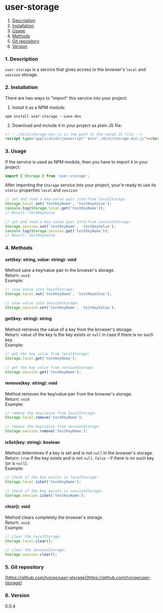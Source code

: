 user-storage
=====
1. [Description](#description)
2. [Installation](#installation)
3. [Usage](#usage)
4. [Methods](#methods)
5. [Git repository](#git)
6. [Version](#version)

### <a name="description"></a>1. Description
`user-storage` is a service that gives access to the browser's `local` and `session` storage.
  
### <a name="installation"></a>2. Installation
There are two ways to "import" this service into your project:
1. Install it as a NPM module:
```
npm install user-storage --save-dev
```
  
2. Download and include it in your project as plain JS file:
```html
<!-- ./dist/storage.min.js is the path to the saved JS file -->
<script type="application/javascript" src="./dist/storage.min.js"></script>
```
  
### <a name="usage"></a>3. Usage
If the service is used as NPM module, then you have to import it in your project:
```typescript
import { Storage } from 'user-storage';
```
  
After importing the `Storage` service into your project, your'e ready to use 
its `static` properties `local` and `session`:
```javascript
// set and read a key-value pair into/from localStorage:  
Storage.local.set('testKeyName', 'testKeyValue');  
console.log(Storage.local.get('testKeyName'));  
// Result: testKeyValue  
  
// set and read a key-value pair into/from sessionStorage:  
Storage.session.set('testKeyName', 'testKeyValue');  
console.log(Storage.session.get('testKeyName'));  
// Result: testKeyValue  
```

### <a name="methods"></a>4. Methods  
#### set(key: string, value: string): void  
Method save a key/value pair in the browser's storage.  
Return: `void`.  
Example:
```javascript
// save value into localStorage:  
Storage.local.set('testKeyName', 'testKeyValue');  
  
// save value into sessionStorage:  
Storage.session.set('testKeyName', 'testKeyValue');  
```

#### get(key: string): string  
Method retrieves the value of a key from the browser's storage.  
Return: value of the key is the key exists or `null` in case if there is no such key.  
Example:
```javascript
// get the key value from localStorage:  
Storage.local.get('testKeyName');  
  
// get the key value from sessionStorage:  
Storage.session.get('testKeyName');  
```

#### remove(key: string): void  
Method removes the key/value pair from the browser's storage.  
Return: `void`  
Example:
```javascript
// remove the key/value from localStorage:  
Storage.local.remove('testKeyName');  
  
// remove the key/value from sessionStorage:  
Storage.session.remove('testKeyName');  
```

#### isSet(key: string): boolean  
Method determines if a key is set and is not `null` in the browser's storage.  
Return: `true` if the key exists and is not `null`. `false` - if there is no such key (or is `null`).  
Example:
```javascript
// check if the key exists in localStorage:  
Storage.local.isSet('testKeyName');  
  
// check if the key exists in sessionStorage:  
Storage.session.isSet('testKeyName');  
```

#### clear(): void  
Method clears completely the browser's storage.  
Return: `void`.  
Example:
```javascript
// clear the localStorage:  
Storage.local.clear();  
  
// clear the sessionStorage:  
Storage.session.clear();  
```
  
### <a name="git"></a>5. Git repository
[https://github.com/tvicpe/user-storage](https://github.com/tvicpe/user-storage)

### <a name="version"></a>6. Version
0.0.4